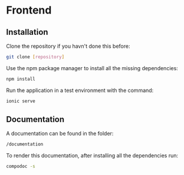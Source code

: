 # Frontend

## Installation
Clone the repository if you havn't done this before:
```bash
git clone [repository]
```
Use the npm package manager to install all the missing dependencies:
```bash
npm install
```
Run  the application in a test environment with the command:
```bash
ionic serve
```

## Documentation
A documentation can be found in the folder:
```bash
/documentation
```
To render this documentation, after installing all the dependencies run:
 ```bash
compodoc -s
```
